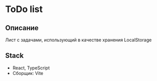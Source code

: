 # ToDo list

## Описание
Лист с задачами, использующий в качестве хранения LocalStorage

## Stack
* React, TypeScript
* Сборщик: Vite